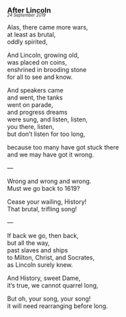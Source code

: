 ### After Lincoln
<p style="margin:0; margin-top: -1.25rem">
  <em>
    <small><small>24 September 2019</small></small>
  </em>
</p>

Alas, there came more wars, \
at least as brutal, \
oddly spirited,

And Lincoln, growing old, \
was placed on coins, \
enshrined in brooding stone \
for all to see and know.

And speakers came \
and went, the tanks \
went on parade, \
and progress dreams \
were sung, and listen, listen, \
you there, listen, \
but don’t listen for too long,

because too many have got stuck there \
and we may have got it wrong.

—

Wrong and wrong and wrong. \
Must we go back to 1619?

Cease your wailing, History! \
That brutal, trifling song!

—

If back we go, then back, \
but all the way, \
past slaves and ships \
to Milton, Christ, and Socrates, \
as Lincoln surely knew.

And History, sweet Dame, \
it‘s true, we cannot quarrel long,

But oh, your song, your song! \
it will need rearranging before long.
